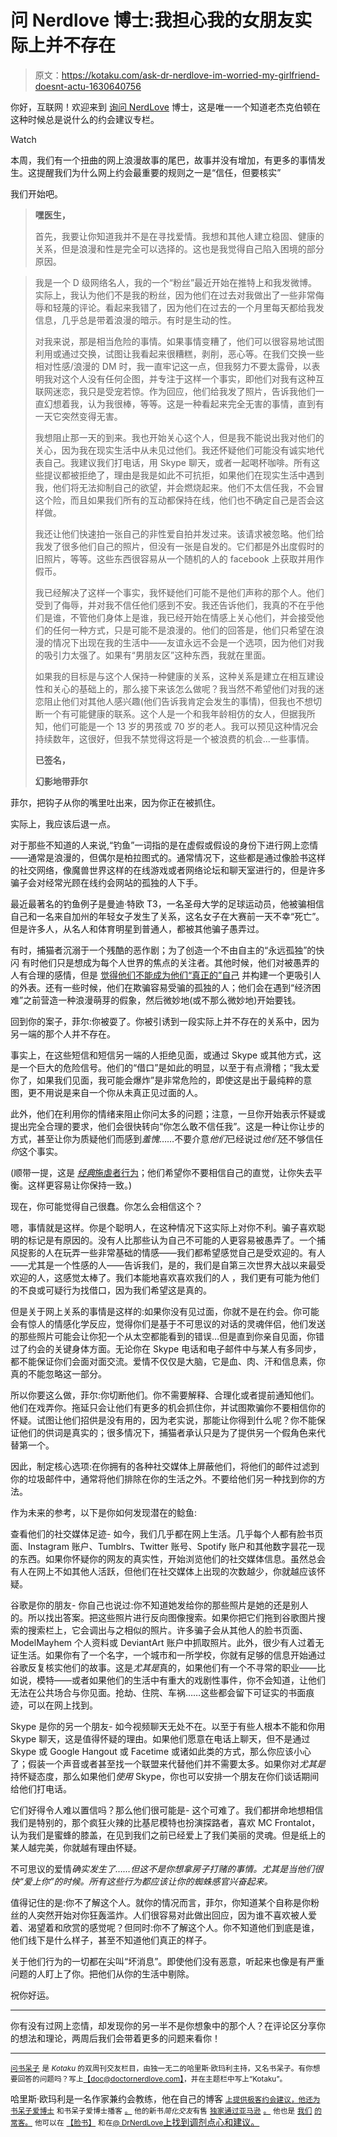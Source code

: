 # 问 Nerdlove 博士:我担心我的女朋友实际上并不存在

> 原文：<https://kotaku.com/ask-dr-nerdlove-im-worried-my-girlfriend-doesnt-actu-1630640756>

你好，互联网！欢迎来到 [询问 NerdLove](http://kotaku.com/askdrnerdlove) 博士，这是唯一一个知道老杰克伯顿在这种时候总是说什么的约会建议专栏。

Watch

本周，我们有一个扭曲的网上浪漫故事的尾巴，故事并没有增加，有更多的事情发生。这提醒我们为什么网上约会最重要的规则之一是“信任，但要核实”

我们开始吧。

> **嘿医生，**
> 
> 首先，我要让你知道我并不是在寻找爱情。我想和其他人建立稳固、健康的关系，但是浪漫和性是完全可以选择的。这也是我觉得自己陷入困境的部分原因。

> 我是一个 D 级网络名人，我的一个“粉丝”最近开始在推特上和我发微博。实际上，我认为他们不是我的粉丝，因为他们在过去对我做出了一些非常侮辱和轻蔑的评论。看起来我错了，因为他们在过去的一个月里每天都给我发信息，几乎总是带着浪漫的暗示。有时是生动的性。
> 
> 对我来说，那是相当危险的事情。如果事情变糟了，他们可以很容易地试图利用或通过交换，试图让我看起来很糟糕，剥削，恶心等。在我们交换一些相对性感/浪漫的 DM 时，我一直牢记这一点，但我努力不要太露骨，以表明我对这个人没有任何企图，并专注于这样一个事实，即他们对我有这种互联网迷恋，我只是受宠若惊。作为回应，他们给我发了照片，告诉我他们一直幻想着我，认为我很棒，等等。这是一种看起来完全无害的事情，直到有一天它突然变得无害。
> 
> 我想阻止那一天的到来。我也开始关心这个人，但是我不能说出我对他们的关心，因为我在现实生活中从未见过他们。我还怀疑他们可能没有诚实地代表自己。我建议我们打电话，用 Skype 聊天，或者一起喝杯咖啡。所有这些提议都被拒绝了，理由是我是如此不可抗拒，如果他们在现实生活中遇到我，他们将无法抑制自己的欲望，并会燃烧起来。他们不太信任我，不会冒这个险，而且如果我们所有的互动都保持在线，他们也不确定自己是否会这样做。
> 
> 我还让他们快速拍一张自己的非性爱自拍并发过来。该请求被忽略。他们给我发了很多他们自己的照片，但没有一张是自发的。它们都是外出度假时的旧照片，等等。这些东西很容易从一个随机的人的 facebook 上获取并用作假币。
> 
> 我已经解决了这样一个事实，我怀疑他们可能不是他们声称的那个人。他们受到了侮辱，并对我不信任他们感到不安。我还告诉他们，我真的不在乎他们是谁，不管他们身体上是谁，我已经开始在情感上关心他们，并会接受他们的任何一种方式，只是可能不是浪漫的。他们的回答是，他们只希望在浪漫的情况下出现在我的生活中——友谊永远不会是一个选项，因为他们对我的吸引力太强了。如果有“男朋友区”这种东西，我就在里面。
> 
> 如果我的目标是与这个人保持一种健康的关系，这种关系是建立在相互建设性和关心的基础上的，那么接下来该怎么做呢？我当然不希望他们对我的迷恋阻止他们对其他人感兴趣(他们告诉我肯定会发生的事情)，但我也不想切断一个有可能健康的联系。这个人是一个和我年龄相仿的女人，但据我所知，他们可能是一个 13 岁的男孩或 70 岁的老人。我可以预见这种情况会持续数年，这很好，但我不禁觉得这将是一个被浪费的机会...一些事情。
> 
> **已签名，**
> 
> **幻影地带菲尔**

菲尔，把钩子从你的嘴里吐出来，因为你正在被抓住。

实际上，我应该后退一点。

对于那些不知道的人来说,“钓鱼”一词指的是在虚假或假设的身份下进行网上恋情——通常是浪漫的，但偶尔是柏拉图式的。通常情况下，这些都是通过像脸书这样的社交网络，像魔兽世界这样的在线游戏或者网络论坛和聊天室进行的，但是许多骗子会对经常光顾在线约会网站的孤独的人下手。

最近最著名的钓鱼例子是曼迪·特欧 T3，一名圣母大学的足球运动员，他被骗相信自己和一名来自加州的年轻女子发生了关系，这名女子在大赛前一天不幸“死亡”。但是许多人，从名人和体育明星到普通人，都被其他骗子愚弄过。

有时，捕猫者沉溺于一个残酷的恶作剧；为了创造一个不由自主的“永远孤独”的快闪 有时他们只是想成为每个人世界的焦点的关注者。其他时候，他们对被愚弄的人有合理的感情，但是 [觉得他们不能成为他们“真正的”自己](http://www.doctornerdlove.com/2013/01/just-be-yourself/) 并构建一个更吸引人的外表。还有一些时候，他们在欺骗容易受骗的孤独的人；他们会在遇到“经济困难”之前营造一种浪漫萌芽的假象，然后微妙地(或不那么微妙地)开始要钱。

回到你的案子，菲尔:你被耍了。你被引诱到一段实际上并不存在的关系中，因为另一端的那个人并不存在。

事实上，在这些短信和短信另一端的人拒绝见面，或通过 Skype 或其他方式，这是一个巨大的危险信号。他们的“借口”是如此的明显，以至于有点滑稽；“我太爱你了，如果我们见面，我可能会爆炸”是非常危险的，即使这是出于最纯粹的意图，更不用说是来自一个你从未真正见过面的人。

此外，他们在利用你的情绪来阻止你问太多的问题；注意，一旦你开始表示怀疑或提出完全合理的要求，他们会很快转向“你怎么敢不信任我”。这是一种让你让步的方式，甚至让你为质疑他们而感到*羞愧*……不要介意*他们*已经说过*他们*还不够信任*你*这个事实。

(顺带一提，这是 [*经典*施虐者行为](http://www.doctornerdlove.com/2012/10/relationship-toxic/all/1/)；他们希望你不要相信自己的直觉，让你失去平衡。这样更容易让你保持一致。)

现在，你可能觉得自己很蠢。你怎么会相信这个？

嗯，事情就是这样。你是个聪明人，在这种情况下这实际上对你不利。骗子喜欢聪明的标记是有原因的。没有人比那些认为自己不可能的人更容易被愚弄了。一个捕风捉影的人在玩弄一些非常基础的情感——我们都希望感觉自己是受欢迎的。有人——尤其是一个性感的人——告诉我们，是的，我们是自第三次世界大战以来最受欢迎的人，这感觉太棒了。我们本能地喜欢喜欢我们的人 ，我们更有可能为他们的不良或可疑行为找借口，因为我们希望这是真的。

但是关于网上关系的事情是这样的:如果你没有见过面，你就不是在约会。你可能会有惊人的情感化学反应，觉得你们是基于不可思议的对话的灵魂伴侣，他们发送的那些照片可能会让你犯一个从太空都能看到的错误…但是直到你亲自见面，你错过了约会的关键身体方面。无论你在 Skype 电话和电子邮件中与某人有多同步，都不能保证你们会面对面交流。爱情不仅仅是大脑，它是血、肉、汗和信息素，你真的不能忽略这一部分。

所以你要这么做，菲尔:你切断他们。你不需要解释、合理化或者提前通知他们。他们在戏弄你。拖延只会让他们有更多的机会抓住你，并试图欺骗你不要相信你的怀疑。试图让他们招供是没有用的，因为老实说，那能让你得到什么呢？你不能保证他们的供词是真实的；很多情况下，捕猫者承认只是为了提供另一个假角色来代替第一个。

因此，制定核心选项:在你拥有的各种社交媒体上屏蔽他们，将他们的邮件过滤到你的垃圾邮件中，通常将他们排除在你的生活之外。不要给他们另一种找到你的方法。

作为未来的参考，以下是你如何发现潜在的鲶鱼:

查看他们的社交媒体足迹- 如今，我们几乎都在网上生活。几乎每个人都有脸书页面、Instagram 账户、Tumblrs、Twitter 账号、Spotify 账户和其他数字昙花一现的东西。如果你怀疑你的网友的真实性，开始浏览他们的社交媒体信息。虽然总会有人在网上不如其他人活跃，但他们在社交媒体上出现的次数越少，你就越应该怀疑。

谷歌是你的朋友- 你自己也说过:你不知道她发给你的那些照片是她的还是别人的。所以找出答案。把这些照片进行反向图像搜索。如果你把它们拖到谷歌图片搜索的搜索栏上，它会调出与之相似的照片。许多骗子会从其他人的脸书页面、ModelMayhem 个人资料或 DeviantArt 账户中抓取照片。此外，很少有人过着无证生活。如果你有了一个名字，一个城市和一所学校，你就有足够的信息开始通过谷歌反复核实他们的故事。这是*尤其是*真的，如果他们有一个不寻常的职业——比如说，模特——或者如果他们的生活中有重大的戏剧性事件，你不会知道，让他们无法在公共场合与你见面。抢劫、住院、车祸……这些都会留下可证实的书面痕迹，可以在网上找到。

Skype 是你的另一个朋友- 如今视频聊天无处不在。以至于有些人根本不能和你用 Skype 聊天，这是值得怀疑的理由。如果他们愿意在电话上聊天，但不是通过 Skype 或 Google Hangout 或 Facetime 或诸如此类的方式，那么你应该小心了；假装一个声音或者甚至找一个联盟来代替他们并不需要太多。如果你对*尤其是*持怀疑态度，那么如果他们*使用* Skype，你也可以安排一个朋友在你们谈话期间给他们打电话。

它们好得令人难以置信吗？那么他们很可能是- 这个可难了。我们都拼命地想相信我们是特别的，那个疯狂火辣的比基尼模特也扮演探路者，喜欢 MC Frontalot，认为我们是蜜蜂的膝盖，在见到我们之前已经爱上了我们美丽的灵魂。但是纸上的某人越完美，你就越有理由怀疑。

不可思议的爱情*确实发生了……但这不是你想拿房子打赌的事情。*尤其是*当他们很快“爱上你”的时候。所有这些行为都应该让你的蜘蛛感官兴奋起来。*

值得记住的是:你不了解这个人。就你的情况而言，菲尔，你知道某个自称是你粉丝的人突然开始对你狂轰滥炸。人们很容易对此做出回应，因为谁不喜欢被人爱着、渴望着和欣赏的感觉呢？但同时:你不了解这个人。你不知道他们到底是谁，他们线下是什么样子，甚至不知道他们真正的样子。

关于他们行为的一切都在尖叫“坏消息”。即使他们没有恶意，听起来也像是有严重问题的人盯上了你。把他们从你的生活中剔除。

祝你好运。

* * *

你有没有过网上恋情，却发现你的另一半不是你想象中的那个人？在评论区分享你的想法和理论，两周后我们会带着更多的问题来看你！

* * *

[<small>问书呆子</small>](http://kotaku.com/askdrnerdlove) <small>是 *Kotaku* 的双周刊交友栏目，由独一无二的哈里斯·欧玛利主持，又名书呆子。有你想要回答的问题吗？写上</small>[<small>【doc@doctornerdlove.com】</small>](mailto:doc@doctornerdlove.com)<small>，并在主题栏中写上“Kotaku”。</small>

哈里斯·欧玛利是一名作家兼约会教练，他在自己的博客 [<small>上提供极客约会建议，他还为书呆子爱博士</small>](http://www.doctornerdlove.com/) <small>和书呆子爱博士播客</small> [<small>。</small>](https://kotaku.com/ask-dr-nerdlove-should-i-pretend-to-be-dumb-in-order-1625185712) <small>他的新书*简化交友*有售</small> [<small>独家通过亚马逊</small>](http://bit.ly/simplifieddating) [<small>。</small>](http://kotaku.com/ask-dr-nerdlove-how-do-i-become-boyfriend-material-1553033898) <small>他也是</small> [<small>我们</small>](http://oneofus.net/) [<small>的常客。</small>](http://kotaku.com/ask-dr-nerdlove-i-cant-get-over-an-affair-with-my-mar-1573528327) <small>他可以在</small> [<small>【脸书】</small>](http://facebook.com/DrNerdLove) <small>和在</small>[<small>@ DrNerdLove</small>](http://twitter.com/DrNerdLove)[上找到调剂点心和建议。](http://kotaku.com/ask-dr-nerdlove-do-women-have-it-easier-in-dating-1596566465)